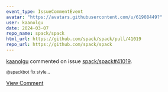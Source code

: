 ```yaml
---
event_type: IssueCommentEvent
avatar: "https://avatars.githubusercontent.com/u/61908449?"
user: kaanolgu
date: 2024-03-07
repo_name: spack/spack
html_url: https://github.com/spack/spack/pull/41019
repo_url: https://github.com/spack/spack
---
```


<a href='https://github.com/kaanolgu' target='_blank'>kaanolgu</a> commented on issue <a href='https://github.com/spack/spack/pull/41019' target='_blank'>spack/spack#41019</a>.

<small>@spackbot fix style...</small>

<a href='https://github.com/spack/spack/pull/41019' target='_blank'>View Comment</a>